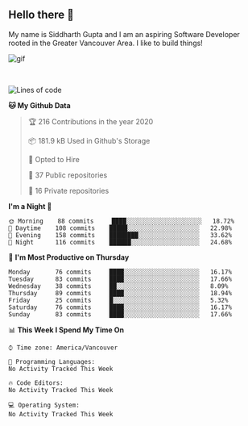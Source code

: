 ## Hello there :wave:

My name is Siddharth Gupta and I am an aspiring Software Developer rooted in the Greater Vancouver Area. I like to build things!

![gif](https://github.com/siddg97/siddg97/blob/master/dino.gif)

<br>

<!--START_SECTION:waka-->
![Lines of code](https://img.shields.io/badge/From%20Hello%20World%20I%27ve%20Written-11.3%20million%20Lines%20of%20code-blue)

**🐱 My Github Data** 

> 🏆 216 Contributions in the year 2020
 > 
> 📦 181.9 kB Used in Github's Storage 
 > 
> 💼 Opted to Hire
 > 
> 📜 37 Public repositories
 > 
> 🔑 16 Private repositories 

**I'm a Night 🦉** 

```text
🌞 Morning    88 commits     ████░░░░░░░░░░░░░░░░░░░░░   18.72% 
🌆 Daytime    108 commits    █████░░░░░░░░░░░░░░░░░░░░   22.98% 
🌃 Evening    158 commits    ████████░░░░░░░░░░░░░░░░░   33.62% 
🌙 Night      116 commits    ██████░░░░░░░░░░░░░░░░░░░   24.68%

```
📅 **I'm Most Productive on Thursday** 

```text
Monday       76 commits     ████░░░░░░░░░░░░░░░░░░░░░   16.17% 
Tuesday      83 commits     ████░░░░░░░░░░░░░░░░░░░░░   17.66% 
Wednesday    38 commits     ██░░░░░░░░░░░░░░░░░░░░░░░   8.09% 
Thursday     89 commits     ████░░░░░░░░░░░░░░░░░░░░░   18.94% 
Friday       25 commits     █░░░░░░░░░░░░░░░░░░░░░░░░   5.32% 
Saturday     76 commits     ████░░░░░░░░░░░░░░░░░░░░░   16.17% 
Sunday       83 commits     ████░░░░░░░░░░░░░░░░░░░░░   17.66%

```


📊 **This Week I Spend My Time On** 

```text
⌚︎ Time zone: America/Vancouver

💬 Programming Languages: 
No Activity Tracked This Week

🔥 Code Editors: 
No Activity Tracked This Week

💻 Operating System: 
No Activity Tracked This Week

```


<!--END_SECTION:waka-->



